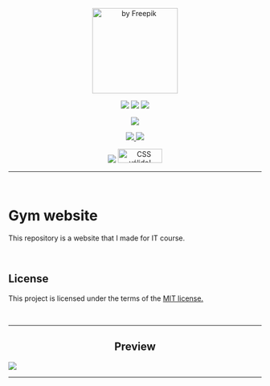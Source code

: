 <p align="center">
  <img width="170px" height="170px" src="https://user-images.githubusercontent.com/73148019/134038463-9838f13e-932e-4038-acfa-fe4aedd7ad05.png" title="by Freepik">
</p>

<p align="center">
  <img src="https://img.shields.io/badge/HTML5-E34F26?style=for-the-badge&logo=html5&logoColor=white">
  <img src="https://img.shields.io/badge/CSS3-1572B6?style=for-the-badge&logo=css3&logoColor=white">
  <img src="https://img.shields.io/badge/JavaScript-323330?style=for-the-badge&logo=javascript&logoColor=F7DF1E">
</p>

<p align="center">
  <img src="https://img.shields.io/badge/Visual_Studio_Code-0078D4?style=for-the-badge&logo=visual%20studio%20code&logoColor=white">
</p>

<p align="center">
  <a href="https://github.com/arriaoedu123/gym-website/blob/main/LICENSE">
  <img src="https://img.shields.io/badge/license-MIT-yellow?style=for-the-badge"/>
  </a>
  <a href="https://arriaoedu123.github.io/gym-website/">
  <img src="https://img.shields.io/website?style=for-the-badge&url=https%3A%2F%2Farriaoedu123.github.io%2Fgym-website%2F"/>
  </a>
</p>

<p align="center">
  <img src="https://img.shields.io/w3c-validation/html?style=for-the-badge&targetUrl=https%3A%2F%2Farriaoedu123.github.io%2Fgym-website%2F"/>
  <a href="http://jigsaw.w3.org/css-validator/check/referer">
    <img style="border:0;width:88px;height:28px"
        src="http://jigsaw.w3.org/css-validator/images/vcss-blue"
        alt="CSS válido!" />
  </a>
  
***
 
<br>

# Gym website

This repository is a website that I made for IT course.

<br>
  
## License

This project is licensed under the terms of the <a href="https://github.com/arriaoedu123/gym-website/blob/main/LICENSE">MIT license.</a>

<br>
  
***
  
<h2 align="center">Preview</h2>
  
<img src="https://user-images.githubusercontent.com/73148019/134264226-112712d4-2cbc-4569-ab2c-b96bfe230e81.png">
  
<br>
  
***

